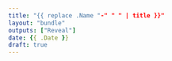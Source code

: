 ```yaml
---
title: "{{ replace .Name "-" " " | title }}"
layout: "bundle"
outputs: ["Reveal"]
date: {{ .Date }}
draft: true
---
```


